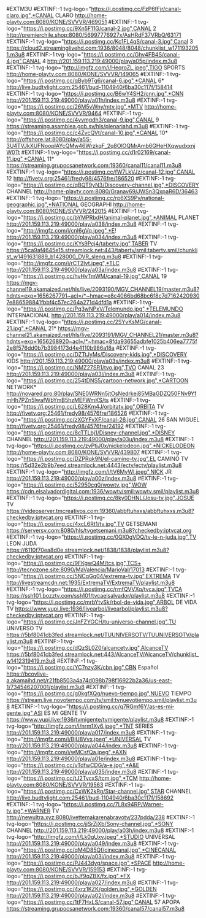 #EXTM3U
#EXTINF:-1 tvg-logo="https://i.postimg.cc/FzP6fFjr/canal-claro.jpg",*CANAL CLARO
http://home-playtv.com:8080/KONE/SVVVR/469051
#EXTINF:-1 tvg-logo="https://i.postimg.cc/9Xn5F11G/canal-2.jpg",CANAL 2
http://premierchile.shop:8080/56997776927x/AsHRdF37VRbQ/63171
#EXTINF:-1 tvg-logo="https://i.postimg.cc/Kc1FL4qS/canal-3.jpg",Canal 3
https://cloud2.streaminglivehd.com:1936/8048/8048/chunklist_w1711932051.m3u8
#EXTINF:-1 tvg-logo="https://i.postimg.cc/Ghv4FB4S/canal-4.jpg",CANAL 4
http://201.159.113.219:49000/play/a05p/index.m3u8
#EXTINF:-1 tvg-logo="http://imgfz.com/i/HeqroZL.jpeg",TIGO SPORTS
http://home-playtv.com:8080/KONE/SVVVR/149065
#EXTINF:-1 tvg-logo="https://i.postimg.cc/qByb9Tg6/canal-6.jpg",*CANAL 6*
http://live.budtvlight.com:25461/bud-1104940/6ba30c117f/158414
#EXTINF:-1 tvg-logo="https://i.postimg.cc/B6wY4SH2/cnn.jpg",*CNN
http://201.159.113.219:49000/play/a01h/index.m3u8
#EXTINF:-1 tvg-logo="https://i.postimg.cc/26M5vWny/mtv.jpg",*MTV
http://home-playtv.com:8080/KONE/SVVVR/9464
#EXTINF:-1 tvg-logo="https://i.postimg.cc/4yvmgdh3/canal-9.jpg",CANAL 9
https://streaming.asamblea.gob.sv/hls/plenariahd.m3u8
#EXTINF:-1 tvg-logo="https://i.postimg.cc/c4ZvcQVt/canal-10.jpg",*CANAL 10*
http://offshore.lat:8080/play/a5S-3U4TVJkXUFNooplAYcQMw46WrzkqF_2q8OlOQMrAmb6GHeHXqwudxxnjW0Tt
#EXTINF:-1 tvg-logo="https://i.postimg.cc/d1r02169/canal-11.jpg",*CANAL 11*
https://streaming.grupocsanetwork.com:19360/canal11/canal11.m3u8
#EXTINF:-1 tvg-logo="https://i.postimg.cc/fW7LkVJz/canal-12.jpg",CANAL 12
http://fivetv.org:25461/fredy98/4576fre/186520
#EXTINF:-1 tvg-logo="https://i.postimg.cc/qBQT9yN3/Discovery-channel.jpg",*DISCOVERY CHANNEL
http://home-playtv.com:8080/Granav69/JWSn3QxpaR6D/36463
#EXTINF:-1 tvg-logo="https://i.postimg.cc/rp6XS9Pv/national-geographic.jpg",*NATIONAL GEOGRAPHI
http://home-playtv.com:8080/KONE/SVVVR/242015
#EXTINF:-1 tvg-logo="https://i.postimg.cc/bYMPRbdH/animal-planet.jpg",*ANIMAL PLANET
http://201.159.113.219:49000/play/a038/index.m3u8
#EXTINF:-1 tvg-logo="http://imgfz.com/i/cnI6gVq.jpeg",*E!
http://201.159.113.219:49000/play/a034/index.m3u8
#EXTINF:-1 tvg-logo="https://i.postimg.cc/KYs9Pcj4/tabertv.jpg",TABER TV
https://5ca9af4645e15.streamlock.net:443/tabertv/smil:tabertv.smil/chunklist_w1491631889_b1428000_DVR_sleng.m3u8
#EXTINF:-1 tvg-logo="http://imgfz.com/i/rCT2Ivt.jpeg",*TLC
http://201.159.113.219:49000/play/a03a/index.m3u8
#EXTINF:-1 tvg-logo="https://i.postimg.cc/hvHvTmWM/canal-19.jpg",CANAL 19
https://mgv-channel19.akamaized.net/hls/live/2093190/MGV_CHANNEL19/master.m3u8?hdnts=exp=1656267791~acl=/*~hmac=e8c4066bd68bc6f8c7d71624209307e886598841fbbf4c57ec264a271d4dfd1a
#EXTINF:-1 tvg-logo="https://i.postimg.cc/Pq3wNPxV/Telemundo.jpg",*TELEMUNDO INTERNACIONAL
http://201.159.113.219:49000/play/a014/index.m3u8
#EXTINF:-1 tvg-logo="https://i.postimg.cc/2SYvKsMG/canal-21.jpg",*CANAL 21*
https://mgv-channel21.akamaized.net/hls/live/2093191/MGV_CHANNEL21/master.m3u8?hdnts=exp=1656268920~acl=/*~hmac=8fda93655adbfe1025b406ea7775f2e8f576dd0b7b3984173d4e4110b986a18a
#EXTINF:-1 tvg-logo="https://i.postimg.cc/DZTtJyMs/Discovery-kids.jpg",*DISCOVERY KIDS
http://201.159.113.219:49000/play/a03s/index.m3u8
#EXTINF:-1 tvg-logo="https://i.postimg.cc/NMZ27SR1/tvo.jpg",TVO CANAL 23
http://201.159.113.219:49000/play/a03l/index.m3u8
#EXTINF:-1 tvg-logo="https://i.postimg.cc/254tDNS5/cartoon-network.jpg",*CARTOON NETWORK*
http://novared.pro:80/play/SNE0WRNn5jtOsNedrkej85MBaGDZQ50FNv9YfmHh7PZn5lwafWbYmB5hzMEFWmKS/ts
#EXTINF:-1 tvg-logo="https://i.postimg.cc/L628Km4J/orbitatv.jpg",ORBITA TV
http://fivetv.org:25461/fredy98/4576fre/186526
#EXTINF:-1 tvg-logo="https://i.postimg.cc/zXGYFvXF/canal-26.jpg",CANAL 26 SAN MIGUEL
http://fivetv.org:25461/fredy98/4576fre/24192
#EXTINF:-1 tvg-logo="https://i.postimg.cc/8cTTLbj1/Disney-channel.jpg",*DISNEY CHANNEL
http://201.159.113.219:49000/play/a03u/index.m3u8
#EXTINF:-1 tvg-logo="https://i.postimg.cc/zvPtjJ0x/nickelodeon.jpg",*NICKELODEON
http://home-playtv.com:8080/KONE/SVVVR/439807
#EXTINF:-1 tvg-logo="https://i.postimg.cc/DZPRqk9N/el-camino-tv.jpg",EL CAMINO TV
https://5d32e2b9b7eed.streamlock.net:4443/ectv/ectv/playlist.m3u8
#EXTINF:-1 tvg-logo="http://imgfz.com/i/tV6MyWl.jpeg",NICK JR
http://201.159.113.219:49000/play/a00z/index.m3u8
#EXTINF:-1 tvg-logo="https://i.postimg.cc/52950cg0/wowtv.jpg",WOW
https://cdn.elsalvadordigital.com:1936/wowtv/smil:wowtv.smil/playlist.m3u8
#EXTINF:-1 tvg-logo="https://i.postimg.cc/8ky0DHNL/Josu-tv.jpg",JOSUE TV
https://videoserver.tmcreativos.com:19360/abbftuhxxs/abbftuhxxs.m3u8?checkedby:iptvcat.org
#EXTINF:-1 tvg-logo="https://i.postimg.cc/4xcL6Rt1/tv.jpg",TV GETSEMANI
https://serversv.com:8080/hls/tvgetsemani.m3u8?checkedby:iptvcat.org
#EXTINF:-1 tvg-logo="https://i.postimg.cc/0QX0gVDQ/tv-le-n-juda.jpg",TV LEON JUDA
https://6110f70ea8d0e.streamlock.net/1838/1838/playlist.m3u8?checkedby:iptvcat.org
#EXTINF:-1 tvg-logo="https://i.postimg.cc/9FKgwQ4M/tcs.jpg",TCS+
http://tecnozone.site:8090/MaValencia/MarioVal/17013
#EXTINF:-1 tvg-logo="https://i.postimg.cc/5NCqGq04/extrema-tv.jpg",EXTREMA TV
http://livestreamcdn.net:1935/ExtremaTV/ExtremaTV/playlist.m3u8
#EXTINF:-1 tvg-logo="https://i.postimg.cc/rmfQVVXq/tvca.jpg",TVCA
https://ssh101.bozztv.com/ssh101/tvcaelsalvador/playlist.m3u8
#EXTINF:-1 tvg-logo="https://i.postimg.cc/mrbYtvSk/rbol-de-vida.jpg",ARBOL DE VIDA TV
https://www.yupi.live:1936/livearbol/livearbol/playlist.m3u8?checkedby:iptvcat.org
#EXTINF:-1 tvg-logo="https://i.postimg.cc/JnFZYGCH/tu-universo-channel.jpg",TU UNIVERSO TV
https://5bf8041cb3fed.streamlock.net/TUUNIVERSOTV/TUUNIVERSOTV/playlist.m3u8
#EXTINF:-1 tvg-logo="https://i.postimg.cc/dQzSL0Z0/alcancetv.jpg",AlcanceTV
https://5bf8041cb3fed.streamlock.net:443/AlcanceTV/AlcanceTV/chunklist_w1412319419.m3u8
#EXTINF:-1 tvg-logo="https://i.postimg.cc/YC7nzy3K/cbn.jpg",CBN Español
https://bcovlive-a.akamaihd.net/r21fb8503a4a74d098b798f16922b2a36/us-east-1/734546207001/playlist.m3u8
#EXTINF:-1 tvg-logo="https://i.postimg.cc/g0kgfXQg/nuevo-tiempo.jpg",NUEVO TIEMPO
https://stream.live.novotempo.com/tv/smil:tvnuevotiempo.smil/playlist.m3u8
#EXTINF:-1 tvg-logo="https://i.postimg.cc/q7RGmf6Y/as-es-mi-gente.jpg",ASI ES MI GENTE TV
https://www.yupi.live:1936/tvmigente/tvmigente/playlist.m3u8
#EXTINF:-1 tvg-logo="http://imgfz.com/i/nrm1Xy6.jpeg",*TNT SERIES
http://201.159.113.219:49000/play/a017/index.m3u8
#EXTINF:-1 tvg-logo="http://imgfz.com/i/BjU8Vvx.jpeg",*UNIVERSAL TV
http://201.159.113.219:49000/play/a044/index.m3u8
#EXTINF:-1 tvg-logo="http://imgfz.com/i/wMCsfQa.jpeg",*AXN
http://201.159.113.219:49000/play/a01e/index.m3u8
#EXTINF:-1 tvg-logo="https://i.postimg.cc/vTdfwCDG/a-e.jpg",*A&E
http://201.159.113.219:49000/play/a035/index.m3u8
#EXTINF:-1 tvg-logo="https://i.postimg.cc/tJ2TvcxS/tcm.jpg",*TCM
http://home-playtv.com:8080/KONE/SVVVR/19563
#EXTINF:-1 tvg-logo="https://i.postimg.cc/CxWK2kRg/Star-channel.jpg",STAR CHANNEL
http://live.budtvlight.com:25461/bud-1104940/6ba30c117f/158692
#EXTINF:-1 tvg-logo="https://i.postimg.cc/7L8x94RP/Warner-tv.jpg",*WARNER TV
http://newultra.xyz:8080/ivettemakarenabravotv/237pdda/238
#EXTINF:-1 tvg-logo="https://i.postimg.cc/jjSrZjXb/Sony-channel.jpg",*SONY CHANNEL
http://201.159.113.219:49000/play/a03h/index.m3u8
#EXTINF:-1 tvg-logo="http://imgfz.com/i/Lk0gUxv.jpeg",*STUDIO UNIVERSAL
http://201.159.113.219:49000/play/a049/index.m3u8
#EXTINF:-1 tvg-logo="https://i.postimg.cc/qM4D85Qf/cinecanal.jpg",*CINECANAL
http://201.159.113.219:49000/play/a03i/index.m3u8
#EXTINF:-1 tvg-logo="https://i.postimg.cc/PJ443dyg/space.jpg",*SPACE
http://home-playtv.com:8080/KONE/SVVVR/159153
#EXTINF:-1 tvg-logo="https://i.postimg.cc/bJf9qZBX/fx.jpg",*FX
http://201.159.113.219:49000/play/a027/index.m3u8
#EXTINF:-1 tvg-logo="https://i.postimg.cc/4xrz1KZK/golden.jpg",*GOLDEN
http://201.159.113.219:49000/play/a02l/index.m3u8
#EXTINF:-1 tvg-logo="https://i.postimg.cc/1tF7HxLS/canal-57.jpg",CANAL 57 APOPA
https://streaming.grupocsanetwork.com:19360/canal57/canal57.m3u8
